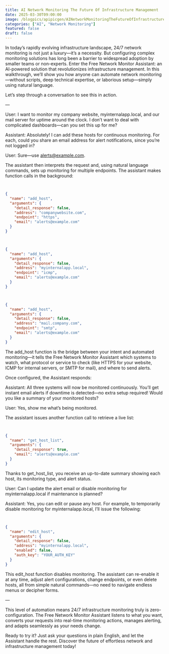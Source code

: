 ```yaml
---
title: AI Network Monitoring The Future Of Infrastructure Management
date: 2025-03-30T09:00:00
image: /blogpics/apipicgen/AINetworkMonitoringTheFutureOfInfrastructureManagement-FH299Q65FG.jpg
categories: ["AI", "Network Monitoring"]
featured: false
draft: false
---
```

In today’s rapidly evolving infrastructure landscape, 24/7 network monitoring is not just a luxury—it’s a necessity. But configuring complex monitoring solutions has long been a barrier to widespread adoption by smaller teams or non-experts. Enter the Free Network Monitor Assistant: an AI-powered solution that revolutionizes infrastructure management. In this walkthrough, we’ll show you how anyone can automate network monitoring—without scripts, deep technical expertise, or laborious setup—simply using natural language.

Let’s step through a conversation to see this in action.

—

User: I want to monitor my company website, myinternalapp.local, and our mail server for uptime around the clock. I don’t want to deal with complicated dashboards—can you set this up for me?

Assistant: Absolutely! I can add these hosts for continuous monitoring. For each, could you share an email address for alert notifications, since you’re not logged in?

User: Sure—use alerts@example.com.

The assistant then interprets the request and, using natural language commands, sets up monitoring for multiple endpoints. The assistant makes function calls in the background:
```json


{
  "name": "add_host",
  "arguments": {
    "detail_response": false,
    "address": "companywebsite.com",
    "endpoint": "https",
    "email": "alerts@example.com"
  }
}
```
```json


{
  "name": "add_host",
  "arguments": {
    "detail_response": false,
    "address": "myinternalapp.local",
    "endpoint": "icmp",
    "email": "alerts@example.com"
  }
}
```
```json


{
  "name": "add_host",
  "arguments": {
    "detail_response": false,
    "address": "mail.company.com",
    "endpoint": "smtp",
    "email": "alerts@example.com"
  }
}
```

The add_host function is the bridge between your intent and automated monitoring—it tells the Free Network Monitor Assistant which systems to watch, what protocol or service to check (like HTTPS for your website, ICMP for internal servers, or SMTP for mail), and where to send alerts.

Once configured, the Assistant responds:

Assistant: All three systems will now be monitored continuously. You’ll get instant email alerts if downtime is detected—no extra setup required! Would you like a summary of your monitored hosts?

User: Yes, show me what’s being monitored.

The assistant issues another function call to retrieve a live list:
```json


{
  "name": "get_host_list",
  "arguments": {
    "detail_response": true,
    "email": "alerts@example.com"
  }
}
```

Thanks to get_host_list, you receive an up-to-date summary showing each host, its monitoring type, and alert status.

User: Can I update the alert email or disable monitoring for myinternalapp.local if maintenance is planned?

Assistant: Yes, you can edit or pause any host. For example, to temporarily disable monitoring for myinternalapp.local, I’ll issue the following:
```json


{
  "name": "edit_host",
  "arguments": {
    "detail_response": false,
    "address": "myinternalapp.local",
    "enabled": false,
    "auth_key": "YOUR_AUTH_KEY"
  }
}
```

This edit_host function disables monitoring. The assistant can re-enable it at any time, adjust alert configurations, change endpoints, or even delete hosts, all from simple natural commands—no need to navigate endless menus or decipher forms.

—

This level of automation means 24/7 infrastructure monitoring truly is zero-configuration. The Free Network Monitor Assistant listens to what you want, converts your requests into real-time monitoring actions, manages alerting, and adapts seamlessly as your needs change.

Ready to try it? Just ask your questions in plain English, and let the Assistant handle the rest. Discover the future of effortless network and infrastructure management today!